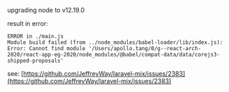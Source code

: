 upgrading node to  v12.19.0

result in error:

```
ERROR in ./main.js
Module build failed (from ../node_modules/babel-loader/lib/index.js):
Error: Cannot find module '/Users/apollo.tang/0/g--react-arch-2020/react-app-eg-2020/node_modules/@babel/compat-data/data/corejs3-shipped-proposals'
```
see:
[https://github.com/JeffreyWay/laravel-mix/issues/2383](https://github.com/JeffreyWay/laravel-mix/issues/2383)

